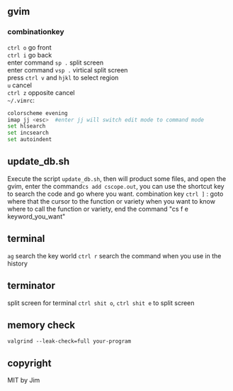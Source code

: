 ## gvim 
### combinationkey 
`ctrl o` go front  
`ctrl i` go back  
enter command `sp .` split screen  
enter command `vsp .` virtical split screen  
press `ctrl v` and `hjkl` to select region  
`u` cancel  
`ctrl z` opposite cancel  
`~/.vimrc`: 
```bash 
colorscheme evening   
imap jj <esc>  #enter jj will switch edit mode to command mode  
set hlsearch  
set incsearch 
set autoindent 
```

## update_db.sh
Execute the script `update_db.sh`, then will product some files, and open the gvim, enter the command`cs add cscope.out`,
you can use the shortcut key to search the code and go where you want.
combination key `ctrl ]` : goto where that the cursor to the function or variety
when you want to know where to call the function or variety, end the command "cs f e keyword_you_want"

## terminal 
`ag` search the key world 
`ctrl r` search the command when you use in the history 

## terminator 
split screen for terminal 
`ctrl shit o`, `ctrl shit e` to split screen 

## memory check  
`valgrind --leak-check=full your-program`  


## copyright   
MIT by Jim
